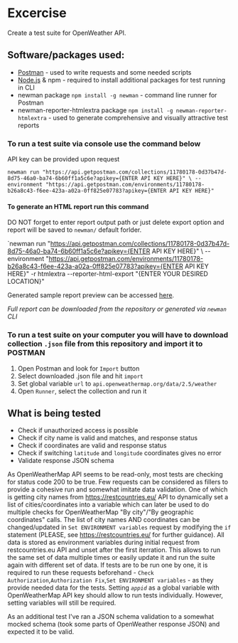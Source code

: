 # Excercise
Create a test suite for OpenWeather API.

## Software/packages used:
* <a href="https://www.postman.com/downloads/" target="_blank">Postman</a> - used to write requests and some needed scripts
* <a href="https://nodejs.org/en/" target="_blank">Node.js</a> & npm - required to install additional packages for test running in CLI
* newman package `npm install -g newman`  - command line runner for Postman
* newman-reporter-htmlextra package `npm install -g newman-reporter-htmlextra`  - used to generate comprehensive and visually attractive test reports

### To run a test suite via console use the command below
API key can be provided upon request

`newman run "https://api.getpostman.com/collections/11780178-0d37b47d-8d75-46a0-ba74-6b60ff1a5c6e?apikey={ENTER API KEY HERE}" \ --environment "https://api.getpostman.com/environments/11780178-b26a8c43-f6ee-423a-a02a-0ff825e07783?apikey={ENTER API KEY HERE}"`

#### To generate an HTML report run this command
DO NOT forget to enter report output path or just delete export option and report will be saved to `newman/` default forlder. 

`newman run "https://api.getpostman.com/collections/11780178-0d37b47d-8d75-46a0-ba74-6b60ff1a5c6e?apikey={ENTER API KEY HERE}" \ --environment "https://api.getpostman.com/environments/11780178-b26a8c43-f6ee-423a-a02a-0ff825e07783?apikey={ENTER API KEY HERE}" -r htmlextra --reporter-html-export "{ENTER YOUR DESIRED LOCATION}"

Generated sample report preview can be accessed <a href="https://htmlpreview.github.io/?https://github.com/shuushh/Excercises/blob/master/OpenWeather%20API%20Sample%20Report.html" target="_blank">here</a>.

_Full report can be downloaded from the repository or generated via `newman` CLI_

### To run a test suite on your computer you will have to download collection `.json` file from this repository and import it to POSTMAN
1. Open Postman and look for `Import` button
2. Select downloaded .json file and hit `import`
3. Set global variable `url` to `api.openweathermap.org/data/2.5/weather`
4. Open `Runner`, select the collection and run it

## What is being tested
* Check if unauthorized access is possible
* Check if city name is valid and matches, and response status
* Check if coordinates are valid and response status
* Check if switching `latitude` and `longitude` coordinates gives no error
* Validate response JSON schema

As OpenWeatherMap API seems to be read-only, most tests are checking for status code 200 to be true. Few requests can be considered as fillers to provide a cohesive run and somewhat imitate data validation. One of which is getting city names from https://restcountries.eu/ API to dynamically set a list of cities/coordinates into a variable which can later be used to do multiple checks for OpenWeatherMap "By city"/"By geographic coordinates" calls. The list of city names AND coordinates can be changed/updated in `Set ENVIRONMENT variables` request by modifying the `if` statement (PLEASE, see https://restcountries.eu/ for further guidance). 
All data is stored as environment variables during initial request from restcountries.eu API and unset after the first iterration. This allows to run the same set of data multiple times or easily update it and run the suite again with different set of data.
If tests are to be run one by one, it is required to run these requests beforehand - `Check Authorization`,`Authorization Fix`,`Set ENVIRONMENT variables` - as they provide needed data for the tests. Setting _`appid`_ as a global variable with OpenWeatherMap API key should allow to run tests individually. However, setting variables will still be required.

As an additional test I've ran a JSON schema validation to a somewhat mocked schema (took some parts of OpenWeather response JSON) and expected it to be valid.

